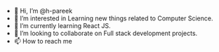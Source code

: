 - 👋 Hi, I’m @h-pareek
- 👀 I’m interested in Learning new things related to Computer Science.
- 🌱 I’m currently learning React JS.
- 💞️ I’m looking to collaborate on Full stack development projects.
- 📫 How to reach me 

<!---
h-pareek/h-pareek is a ✨ special ✨ repository because its `README.md` (this file) appears on your GitHub profile.
You can click the Preview link to take a look at your changes.
--->
